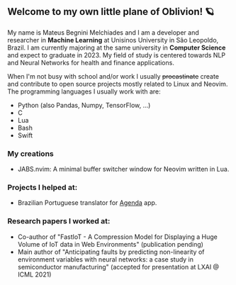 ## Welcome to my own little plane of Oblivion! 🪐

My name is Mateus Begnini Melchiades and I am a developer and researcher in **Machine Learning** at Unisinos University in São Leopoldo, Brazil. I am currently majoring at the same university in **Computer Science** and expect to graduate in 2023. My field of study is centered towards NLP and Neural Networks for health and finance applications.

When I'm not busy with school and/or work I usually ~~procastinate~~ create and contribute to open source projects mostly related to Linux and Neovim. The programming languages I usually work with are:

- Python (also Pandas, Numpy, TensorFlow, ...)
- C
- Lua
- Bash
- Swift

### My creations
- JABS.nvim: A minimal buffer switcher window for Neovim written in Lua.

### Projects I helped at:
- Brazilian Portuguese translator for [Agenda](https://agenda.com) app.

### Research papers I worked at:
- Co-author of "FastIoT - A Compression Model for Displaying a Huge Volume of IoT data in Web Environments" (publication pending)
- Main author of "Anticipating faults by predicting non-linearity of environment variables with neural networks: a case study in semiconductor manufacturing" (accepted for presentation at LXAI @ ICML 2021)
